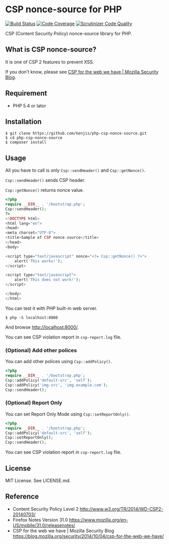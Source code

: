 # CSP nonce-source for PHP

[![Build Status](https://travis-ci.org/kenjis/php-csp-nonce-source.svg?branch=master)](https://travis-ci.org/kenjis/php-csp-nonce-source)
[![Code Coverage](https://scrutinizer-ci.com/g/kenjis/php-csp-nonce-source/badges/coverage.png?b=master)](https://scrutinizer-ci.com/g/kenjis/php-csp-nonce-source/?branch=master)
[![Scrutinizer Code Quality](https://scrutinizer-ci.com/g/kenjis/php-csp-nonce-source/badges/quality-score.png?b=master)](https://scrutinizer-ci.com/g/kenjis/php-csp-nonce-source/?branch=master)

CSP (Content Security Policy) nonce-source library for PHP.

## What is CSP nonce-source?

It is one of CSP 2 features to prevent XSS.

If you don't know, please see [CSP for the web we have | Mozilla Security Blog](https://blog.mozilla.org/security/2014/10/04/csp-for-the-web-we-have/).

## Requirement

* PHP 5.4 or lator

## Installation

~~~
$ git clone https://github.com/kenjis/php-csp-nonce-source.git
$ cd php-csp-nonce-source
$ composer install
~~~

## Usage

All you have to call is only `Csp::sendHeader()` and `Csp::getNonce()`.

`Csp::sendHeader()` sends CSP header.

`Csp::getNonce()` returns nonce value.

~~~php
<?php
require __DIR__ . '/bootstrap.php';
Csp::sendHeader();
?>
<!DOCTYPE html>
<html lang="en">
<head>
<meta charset="UTF-8">
<title>Sample of CSP nonce-source</title>
</head>
<body>

<script type="text/javascript" nonce="<?= Csp::getNonce() ?>">
    alert('This works!');
</script>

<script type="text/javascript">
    alert('This does not work!');
</script>

</body>
</html>
~~~

You can test it with PHP built-in web server.

~~~
$ php -S localhost:8000
~~~

And browse <http://localhost:8000/>.

You can see CSP violation report in `csp-report.log` file.

### (Optional) Add other polices

You can add other polices using `Csp::addPolicy()`.

~~~php
<?php
require __DIR__ . '/bootstrap.php';
Csp::addPolicy('default-src', 'self');
Csp::addPolicy('img-src', 'img.example.com');
Csp::sendHeader();
~~~

### (Optional) Report Only

You can set Report Only Mode using `Csp::setReportOnly()`.

~~~php
<?php
require __DIR__ . '/bootstrap.php';
Csp::addPolicy('default-src', 'self');
Csp::setReportOnly();
Csp::sendHeader();
~~~

You can see CSP violation report in `csp-report.log` file.

## License

MIT License. See LICENSE.md.

## Reference

* Content Security Policy Level 2 http://www.w3.org/TR/2014/WD-CSP2-20140703/
* Firefox Notes Version 31.0 https://www.mozilla.org/en-US/mobile/31.0/releasenotes/
* CSP for the web we have | Mozilla Security Blog https://blog.mozilla.org/security/2014/10/04/csp-for-the-web-we-have/

